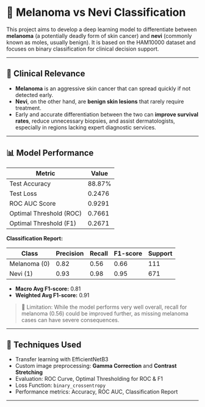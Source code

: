 # 🧪 Melanoma vs Nevi Classification

This project aims to develop a deep learning model to differentiate between **melanoma** (a potentially deadly form of skin cancer) and **nevi** (commonly known as moles, usually benign). It is based on the HAM10000 dataset and focuses on binary classification for clinical decision support.

---

## 🔬 Clinical Relevance

- **Melanoma** is an aggressive skin cancer that can spread quickly if not detected early.
- **Nevi**, on the other hand, are **benign skin lesions** that rarely require treatment.
- Early and accurate differentiation between the two can **improve survival rates**, reduce unnecessary biopsies, and assist dermatologists, especially in regions lacking expert diagnostic services.

---

## 📊 Model Performance

| Metric                  | Value    |
|-------------------------|----------|
| Test Accuracy           | 88.87%   |
| Test Loss               | 0.2476   |
| ROC AUC Score           | 0.9291   |
| Optimal Threshold (ROC) | 0.7661   |
| Optimal Threshold (F1)  | 0.2671   |

**Classification Report:**

| Class        | Precision | Recall | F1-score | Support |
|--------------|-----------|--------|----------|---------|
| Melanoma (0) | 0.82      | 0.56   | 0.66     | 111     |
| Nevi (1)     | 0.93      | 0.98   | 0.95     | 671     |

- **Macro Avg F1-score:** 0.81
- **Weighted Avg F1-score:** 0.91

> 📌 Limitation: While the model performs very well overall, recall for melanoma (0.56) could be improved further, as missing melanoma cases can have severe consequences.

---

## 🧠 Techniques Used

- Transfer learning with EfficientNetB3
- Custom image preprocessing: **Gamma Correction** and **Contrast Stretching**
- Evaluation: ROC Curve, Optimal Thresholding for ROC & F1
- Loss Function: `binary_crossentropy`
- Performance metrics: Accuracy, ROC AUC, Classification Report

---
